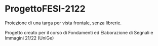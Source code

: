 # ProgettoFESI-2122

Proiezione di una targa per vista frontale, senza librerie.

Progetto creato per il corso di Fondamenti ed Elaborazione di Segnali e Immagini 21/22 (UniGe)
